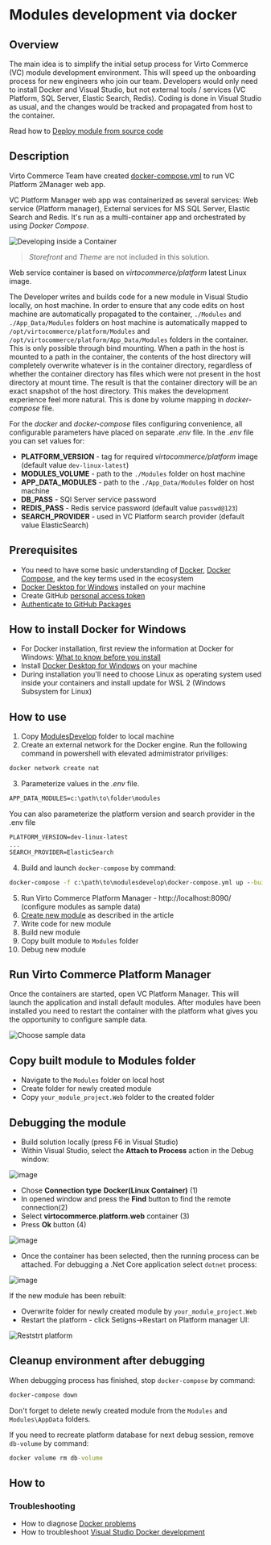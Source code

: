 # Modules development via docker

## Overview

The main idea is to simplify the initial setup process for Virto Commerce (VC) module development environment. This will speed up the onboarding process for new engineers who join our team.
Developers would only need to install Docker and Visual Studio, but not external tools / services (VC Platform, SQL Server, Elastic Search, Redis). Coding is done in Visual Studio as usual, and the changes would be tracked and propagated from host to the container.

Read how to [Deploy module from source code](deploy-from-source-code.md)

## Description

Virto Commerce Team have created [docker-compose.yml](https://github.com/VirtoCommerce/vc-platform/blob/dev/DockerCompose/ModulesDevelop/docker-compose.yml) to run VC Platform 2Manager web app.

VC Platform Manager web app was containerized as several services: Web service (Platform manager), External services for MS SQL Server, Elastic Search and Redis. It's run as a multi-container app and orchestrated by using _Docker Compose_.

![Developing inside a Container](../media/developing-inside-container.png)

> _Storefront_ and _Theme_ are not included in this solution.

Web service container is based on *virtocommerce/platform* latest Linux image.

The Developer writes and builds code for a new module in Visual Studio locally, on host machine. In order to ensure that any code edits on host machine are automatically propagated to the container, `./Modules` and `./App_Data/Modules` folders on host machine is automatically mapped to `/opt/virtocommerce/platform/Modules` and `/opt/virtocommerce/platform/App_Data/Modules` folders in the container. This is only possible through bind mounting. When a path in the host is mounted to a path in the container, the contents of the host directory will completely overwrite whatever is in the container directory, regardless of whether the container directory has files which were not present in the host directory at mount time. The result is that the container directory will be an exact snapshot of the host directory. This makes the development experience feel more natural. This is done by volume mapping in *docker-compose* file.

For the *docker* and *docker-compose* files configuring convenience, all configurable parameters have placed on separate *.env* file. In the *.env* file you can set values for:

* **PLATFORM_VERSION** - tag for required *virtocommerce/platform* image (default value `dev-linux-latest`)
* **MODULES_VOLUME** - path to the `./Modules` folder on host machine
* **APP_DATA_MODULES** - path to the `./App_Data/Modules` folder on host machine
* **DB_PASS** - SQl Server service password
* **REDIS_PASS** - Redis service password (default value `passwd@123`)
* **SEARCH_PROVIDER** - used in VC Platform search provider (default value ElasticSearch)

## Prerequisites

* You need to have some basic understanding of [Docker](https://docs.docker.com/get-started/), [Docker Compose](https://docs.docker.com/compose/gettingstarted/), and the key terms used in the ecosystem
* [Docker Desktop for Windows](https://docs.docker.com/docker-for-windows/install/) installed on your machine
* Create GitHub [personal access token](https://docs.github.com/en/github/authenticating-to-github/creating-a-personal-access-token)
* [Authenticate to GitHub Packages](https://docs.github.com/en/packages/using-github-packages-with-your-projects-ecosystem/configuring-docker-for-use-with-github-packages#authenticating-to-github-packages)

## How to install Docker for Windows

* For Docker installation, first review the information at Docker for Windows: [What to know before you install](https://docs.docker.com/docker-for-windows/install/#what-to-know-before-you-install)
* Install [Docker Desktop for Windows](https://docs.docker.com/docker-for-windows/install/) on your machine
* During installation you'll need to choose Linux as operating system used inside your containers and install update for WSL 2 (Windows Subsystem for Linux)

## How to use

1. Copy [ModulesDevelop](https://github.com/VirtoCommerce/vc-platform/blob/dev/DockerCompose/ModulesDevelop/) folder to local machine
2. Create an external network for the Docker engine. Run the following command in powershell with elevated admimistrator priviliges:

```cmd
docker network create nat
```

3. Parameterize values in the *.env* file.

```cmd
APP_DATA_MODULES=c:\path\to\folder\modules
```

You can also parameterize the platform version and search provider in the .env file

```cmd
PLATFORM_VERSION=dev-linux-latest
...
SEARCH_PROVIDER=ElasticSearch
```

4. Build and launch `docker-compose` by command:

```cmd
docker-compose -f c:\path\to\modulesdevelop\docker-compose.yml up --build -d
```

5. Run Virto Commerce Platform Manager - http://localhost:8090/ (configure modules as sample data)
6. [Create new module](create-new-module.md) as described in the article
7. Write code for new module
8. Build new module
9. Copy built module to `Modules` folder
10. Debug new module

## Run Virto Commerce Platform Manager

Once the containers are started, open VC Platform Manager. This will launch the application and install default modules. After modules have been installed you need to restart the container with the platform what gives you the opportunity to configure sample data.

![Choose sample data](../media/screen-sample-data.png)

## Copy built module to Modules folder

* Navigate to the `Modules` folder on local host
* Create folder for newly created module
* Copy `your_module_project.Web` folder to the created folder

## Debugging the module

* Build solution locally (press F6 in Visual Studio)
* Within Visual Studio, select the **Attach to Process** action in the Debug window:

![image](../media/attach_to_process.png)

* Chose **Connection type** **Docker(Linux Container)** (1)
* In opened window and press the **Find** button to find the remote connection(2)
* Select **virtocommerce.platform.web** container (3)
* Press **Ok** button (4)

![image](../media/attach_to_process_2.png)

* Once the container has been selected, then the running process can be attached. For debugging a .Net Core application select `dotnet` process:

![image](../media/attach_to_process_3.png)

If the new module has been rebuilt:

* Overwrite folder for newly created module by `your_module_project.Web`
* Restart the platform - click Setigns->Restart on Platform manager UI:

![Reststrt platform](../media/screen-restart-platform.png)

## Cleanup environment after debugging

When debugging process has finished, stop `docker-compose` by command:

```cmd
docker-compose down
 ```

Don't forget to delete newly created module from the `Modules` and `Modules\AppData` folders.

If you need to recreate platform database for next debug session, remove `db-volume` by command:

```cmd
docker volume rm db-volume
 ```

## How to

### Troubleshooting

* How to diagnose [Docker problems](https://docs.docker.com/docker-for-windows/troubleshoot)
* How to troubleshoot [Visual Studio Docker development](https://docs.microsoft.com/ru-ru/visualstudio/containers/troubleshooting-docker-errors?view=vs-2019)
